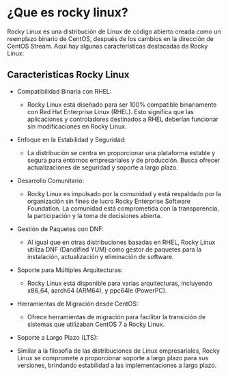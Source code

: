 # ¿Que es rocky linux?
Rocky Linux es una distribución de Linux de código abierto creada como un reemplazo binario de CentOS, después de los cambios en la dirección de CentOS Stream. Aquí hay algunas características destacadas de Rocky Linux:
## Caracteristicas Rocky Linux
* Compatibilidad Binaria con RHEL:

  * Rocky Linux está diseñado para ser 100% compatible binariamente con Red Hat Enterprise Linux (RHEL). Esto significa que las aplicaciones y controladores destinados a RHEL deberían funcionar sin modificaciones en Rocky Linux.
* Enfoque en la Estabilidad y Seguridad:

  * La distribución se centra en proporcionar una plataforma estable y segura para entornos empresariales y de producción. Busca ofrecer actualizaciones de seguridad y soporte a largo plazo.
* Desarrollo Comunitario:

  * Rocky Linux es impulsado por la comunidad y está respaldado por la organización sin fines de lucro Rocky Enterprise Software Foundation. La comunidad está comprometida con la transparencia, la participación y la toma de decisiones abierta.
* Gestión de Paquetes con DNF:

  * Al igual que en otras distribuciones basadas en RHEL, Rocky Linux utiliza DNF (Dandified YUM) como gestor de paquetes para la instalación, actualización y eliminación de software.
* Soporte para Múltiples Arquitecturas:

   *  Rocky Linux está disponible para varias arquitecturas, incluyendo x86_64, aarch64 (ARM64), y ppc64le (PowerPC).
* Herramientas de Migración desde CentOS:

  * Ofrece herramientas de migración para facilitar la transición de sistemas que utilizaban CentOS 7 a Rocky Linux.
* Soporte a Largo Plazo (LTS):

 *  Similar a la filosofía de las distribuciones de Linux empresariales, Rocky Linux se compromete a proporcionar soporte a largo plazo para sus versiones, brindando estabilidad a las implementaciones a largo plazo.
